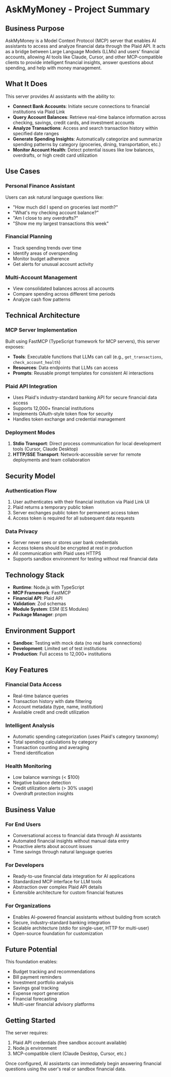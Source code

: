 # AskMyMoney - Project Summary

## Business Purpose

AskMyMoney is a Model Context Protocol (MCP) server that enables AI assistants to access and analyze financial data through the Plaid API. It acts as a bridge between Large Language Models (LLMs) and users' financial accounts, allowing AI tools like Claude, Cursor, and other MCP-compatible clients to provide intelligent financial insights, answer questions about spending, and help with money management.

## What It Does

This server provides AI assistants with the ability to:

- **Connect Bank Accounts**: Initiate secure connections to financial institutions via Plaid Link
- **Query Account Balances**: Retrieve real-time balance information across checking, savings, credit cards, and investment accounts
- **Analyze Transactions**: Access and search transaction history within specified date ranges
- **Generate Spending Insights**: Automatically categorize and summarize spending patterns by category (groceries, dining, transportation, etc.)
- **Monitor Account Health**: Detect potential issues like low balances, overdrafts, or high credit card utilization

## Use Cases

### Personal Finance Assistant
Users can ask natural language questions like:
- "How much did I spend on groceries last month?"
- "What's my checking account balance?"
- "Am I close to any overdrafts?"
- "Show me my largest transactions this week"

### Financial Planning
- Track spending trends over time
- Identify areas of overspending
- Monitor budget adherence
- Get alerts for unusual account activity

### Multi-Account Management
- View consolidated balances across all accounts
- Compare spending across different time periods
- Analyze cash flow patterns

## Technical Architecture

### MCP Server Implementation
Built using FastMCP (TypeScript framework for MCP servers), this server exposes:
- **Tools**: Executable functions that LLMs can call (e.g., `get_transactions`, `check_account_health`)
- **Resources**: Data endpoints that LLMs can access
- **Prompts**: Reusable prompt templates for consistent AI interactions

### Plaid API Integration
- Uses Plaid's industry-standard banking API for secure financial data access
- Supports 12,000+ financial institutions
- Implements OAuth-style token flow for security
- Handles token exchange and credential management

### Deployment Modes
1. **Stdio Transport**: Direct process communication for local development tools (Cursor, Claude Desktop)
2. **HTTP/SSE Transport**: Network-accessible server for remote deployments and team collaboration

## Security Model

### Authentication Flow
1. User authenticates with their financial institution via Plaid Link UI
2. Plaid returns a temporary public token
3. Server exchanges public token for permanent access token
4. Access token is required for all subsequent data requests

### Data Privacy
- Server never sees or stores user bank credentials
- Access tokens should be encrypted at rest in production
- All communication with Plaid uses HTTPS
- Supports sandbox environment for testing without real financial data

## Technology Stack

- **Runtime**: Node.js with TypeScript
- **MCP Framework**: FastMCP
- **Financial API**: Plaid API
- **Validation**: Zod schemas
- **Module System**: ESM (ES Modules)
- **Package Manager**: pnpm

## Environment Support

- **Sandbox**: Testing with mock data (no real bank connections)
- **Development**: Limited set of test institutions
- **Production**: Full access to 12,000+ institutions

## Key Features

### Financial Data Access
- Real-time balance queries
- Transaction history with date filtering
- Account metadata (type, name, institution)
- Available credit and credit utilization

### Intelligent Analysis
- Automatic spending categorization (uses Plaid's category taxonomy)
- Total spending calculations by category
- Transaction counting and averaging
- Trend identification

### Health Monitoring
- Low balance warnings (< $100)
- Negative balance detection
- Credit utilization alerts (> 30% usage)
- Overdraft protection insights

## Business Value

### For End Users
- Conversational access to financial data through AI assistants
- Automated financial insights without manual data entry
- Proactive alerts about account issues
- Time savings through natural language queries

### For Developers
- Ready-to-use financial data integration for AI applications
- Standardized MCP interface for LLM tools
- Abstraction over complex Plaid API details
- Extensible architecture for custom financial features

### For Organizations
- Enables AI-powered financial assistants without building from scratch
- Secure, industry-standard banking integration
- Scalable architecture (stdio for single-user, HTTP for multi-user)
- Open-source foundation for customization

## Future Potential

This foundation enables:
- Budget tracking and recommendations
- Bill payment reminders
- Investment portfolio analysis
- Savings goal tracking
- Expense report generation
- Financial forecasting
- Multi-user financial advisory platforms

## Getting Started

The server requires:
1. Plaid API credentials (free sandbox account available)
2. Node.js environment
3. MCP-compatible client (Claude Desktop, Cursor, etc.)

Once configured, AI assistants can immediately begin answering financial questions using the user's real or sandbox financial data.
